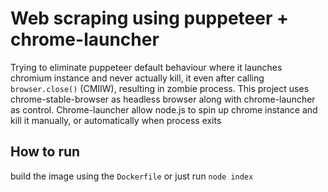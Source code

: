 # Web scraping using puppeteer + chrome-launcher
Trying to eliminate puppeteer default behaviour where it launches chromium instance and never actually kill, it even after calling `browser.close()` (CMIIW), resulting in zombie process.
This project uses chrome-stable-browser as headless browser along with chrome-launcher as control. Chrome-launcher allow node.js to spin up chrome instance and kill it manually, or automatically when process exits

## How to run
build the image using the `Dockerfile` or just run `node index`
